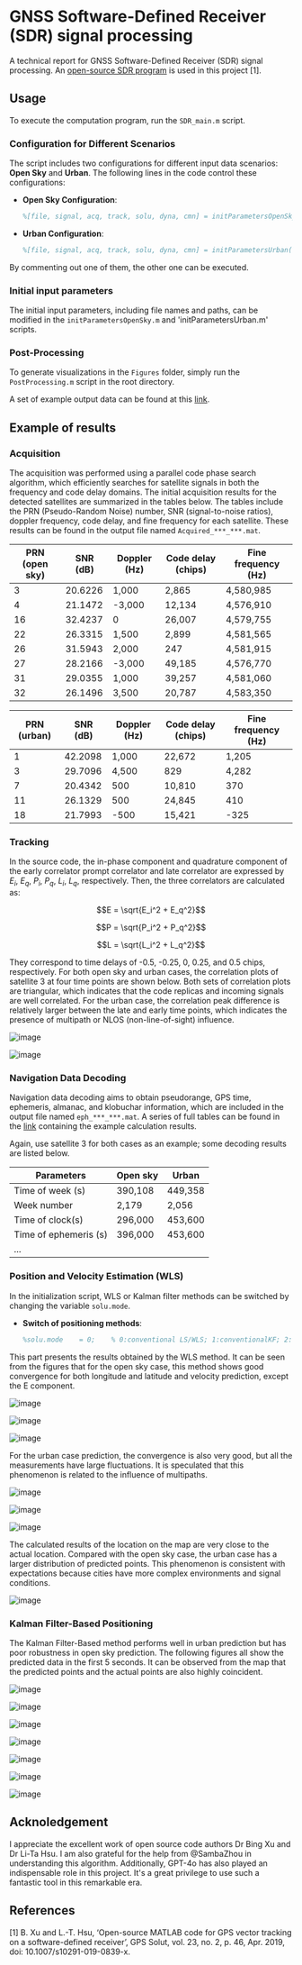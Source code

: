 # GNSS Software-Defined Receiver (SDR) signal processing
A technical report for GNSS Software-Defined Receiver (SDR) signal processing. An [open-source SDR program](https://www.ngs.noaa.gov/gps-toolbox/GPS_VT_SDR.htm) is used in this project [1].

## Usage

To execute the computation program, run the `SDR_main.m` script.

### Configuration for Different Scenarios

The script includes two configurations for different input data scenarios: **Open Sky** and **Urban**. The following lines in the code control these configurations:

- **Open Sky Configuration**:
  ```matlab
  %[file, signal, acq, track, solu, dyna, cmn] = initParametersOpenSky();

- **Urban Configuration**:
  ```matlab
  %[file, signal, acq, track, solu, dyna, cmn] = initParametersUrban();

By commenting out one of them, the other one can be executed.

### Initial input parameters

The initial input parameters, including file names and paths, can be modified in the `initParametersOpenSky.m` and 'initParametersUrban.m' scripts.

### Post-Processing

To generate visualizations in the  `Figures` folder, simply run the `PostProcessing.m` script in the root directory.

A set of example output data can be found at this [link](https://www.dropbox.com/scl/fo/gtarmugbu1ip1i6dsg12e/AAdGGclnPwSJa_l7gATUOQ8?rlkey=ncp24dxp6w84sskmg70mjiqfk&st=wf67ri6g&dl=0).







## Example of results
### Acquisition

The acquisition was performed using a parallel code phase search algorithm, which efficiently searches for satellite signals in both the frequency and code delay domains. The initial acquisition results for the detected satellites are summarized in the tables below. The tables include the PRN (Pseudo-Random Noise) number, SNR (signal-to-noise ratios), doppler frequency, code delay, and fine frequency for each satellite. These results can be found in the output file named `Acquired_***_***.mat`.

| PRN (open sky)  | SNR (dB) | Doppler (Hz) | Code delay (chips) | Fine frequency (Hz)|
|-----------------|----------|--------------|--------------------|--------------------|
|3                |20.6226   |1,000         |2,865               |4,580,985           |
|4                |21.1472   |-3,000        |12,134              |4,576,910           |
|16               |32.4237   |0             |26,007              |4,579,755           |
|22               |26.3315   |1,500         |2,899               |4,581,565           |
|26               |31.5943   |2,000         |247                 |4,581,915           |
|27               |28.2166   |-3,000        |49,185              |4,576,770           |
|31               |29.0355   |1,000         |39,257              |4,581,060           |
|32               |26.1496   |3,500         |20,787              |4,583,350           |

| PRN (urban)  | SNR (dB) | Doppler (Hz) | Code delay (chips) | Fine frequency (Hz)|
|--------------|----------|--------------|--------------------|--------------------|
|1             |42.2098   |1,000         |22,672              |1,205               |
|3             |29.7096   |4,500         |829                 |4,282               |
|7             |20.4342   |500           |10,810              |370                 |
|11            |26.1329   |500           |24,845              |410                 |
|18            |21.7993   |-500          |15,421              |-325                |


### Tracking

In the source code, the in-phase component and quadrature component of the early correlator prompt correlator and late correlator are expressed by $E_i$, $E_q$, $P_i$, $P_q$, $L_i$, $L_q$, respectively. Then, the three correlators are calculated as:

$$E = \sqrt{E_i^2 + E_q^2}$$

$$P = \sqrt{P_i^2 + P_q^2}$$

$$L = \sqrt{L_i^2 + L_q^2}$$

They correspond to time delays of -0.5, -0.25, 0, 0.25, and 0.5 chips, respectively. For both open sky and urban cases, the correlation plots of satellite 3 at four time points are shown below. Both sets of correlation plots are triangular, which indicates that the code replicas and incoming signals are well correlated. For the urban case, the correlation peak difference is relatively larger between the late and early time points, which indicates the presence of multipath or NLOS (non-line-of-sight) influence.

![image](https://github.com/ZimoJupiter/AAE6102-Assignment-1/blob/main/Figures/correlation_analysis_plotOpensky.png)

![image](https://github.com/ZimoJupiter/AAE6102-Assignment-1/blob/main/Figures/correlation_analysis_plotUrban.png)

### Navigation Data Decoding

Navigation data decoding aims to obtain pseudorange, GPS time, ephemeris, almanac, and klobuchar information, which are included in the output file named `eph_***_***.mat`. A series of full tables can be found in the [link](https://www.dropbox.com/scl/fo/gtarmugbu1ip1i6dsg12e/AAdGGclnPwSJa_l7gATUOQ8?rlkey=ncp24dxp6w84sskmg70mjiqfk&st=wf67ri6g&dl=0) containing the example calculation results.

Again, use satellite 3 for both cases as an example; some decoding results are listed below.

| Parameters            | Open sky    | Urban    |
|-----------------------|-------------|----------|
|Time of week (s)       |390,108      |449,358   |
|Week number            |2,179        |2,056     |
|Time of clock(s)       |296,000      |453,600   |
|Time of ephemeris (s)  |396,000      |453,600   |
|...|







### Position and Velocity Estimation (WLS)

In the initialization script, WLS or Kalman filter methods can be switched by changing the  variable `solu.mode`.

- **Switch of positioning methods**:
  ```matlab
  %solu.mode  	= 0;    % 0:conventional LS/WLS; 1:conventionalKF; 2:VT

This part presents the results obtained by the WLS method. It can be seen from the figures that for the open sky case, this method shows good convergence for both longitude and latitude and velocity prediction, except the E component.

![image](https://github.com/ZimoJupiter/AAE6102-Assignment-1/blob/main/Figures/Open%20sky%20latitude.png)

![image](https://github.com/ZimoJupiter/AAE6102-Assignment-1/blob/main/Figures/Opensky%20longitude.png)

![image](https://github.com/ZimoJupiter/AAE6102-Assignment-1/blob/main/Figures/Opensky%20velocity.png)

For the urban case prediction, the convergence is also very good, but all the measurements have large fluctuations. It is speculated that this phenomenon is related to the influence of multipaths.

![image](https://github.com/ZimoJupiter/AAE6102-Assignment-1/blob/main/Figures/Urban%20latitude.png)

![image](https://github.com/ZimoJupiter/AAE6102-Assignment-1/blob/main/Figures/Urban%20longitude.png)

![image](https://github.com/ZimoJupiter/AAE6102-Assignment-1/blob/main/Figures/Urban%20velocity.png)

The calculated results of the location on the map are very close to the actual location. Compared with the open sky case, the urban case has a larger distribution of predicted points. This phenomenon is consistent with expectations because cities have more complex environments and signal conditions.

![image](https://github.com/ZimoJupiter/AAE6102-Assignment-1/blob/main/Figures/Map.png)



### Kalman Filter-Based Positioning

The Kalman Filter-Based method performs well in urban prediction but has poor robustness in open sky prediction. The following figures all show the predicted data in the first 5 seconds. It can be observed from the map that the predicted points and the actual points are also highly coincident.

![image](https://github.com/ZimoJupiter/AAE6102-Assignment-1/blob/main/Figures/Open%20sky%20latitude_KF.png)

![image](https://github.com/ZimoJupiter/AAE6102-Assignment-1/blob/main/Figures/Opensky%20longitude_KF.png)

![image](https://github.com/ZimoJupiter/AAE6102-Assignment-1/blob/main/Figures/Opensky%20velocity_KF.png)


![image](https://github.com/ZimoJupiter/AAE6102-Assignment-1/blob/main/Figures/Urban%20latitude_KF.png)

![image](https://github.com/ZimoJupiter/AAE6102-Assignment-1/blob/main/Figures/Urban%20longitude_KF.png)

![image](https://github.com/ZimoJupiter/AAE6102-Assignment-1/blob/main/Figures/Urban%20velocity_KF.png)


![image](https://github.com/ZimoJupiter/AAE6102-Assignment-1/blob/main/Figures/Map_KF.png)







## Acknoledgement
I appreciate the excellent work of open source code authors Dr Bing Xu and Dr Li-Ta Hsu. I am also grateful for the help from @SambaZhou in understanding this algorithm. Additionally, GPT-4o has also played an indispensable role in this project. It's a great privilege to use such a fantastic tool in this remarkable era.

## References
[1] B. Xu and L.-T. Hsu, ‘Open-source MATLAB code for GPS vector tracking on a software-defined receiver’, GPS Solut, vol. 23, no. 2, p. 46, Apr. 2019, doi: 10.1007/s10291-019-0839-x.

